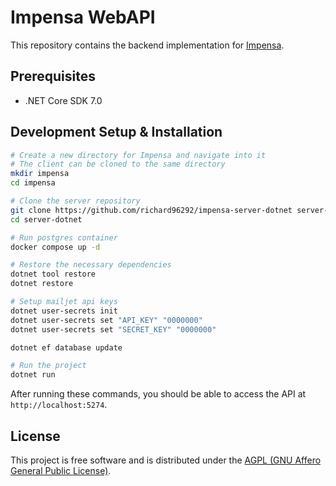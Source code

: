 # Impensa WebAPI

This repository contains the backend implementation for [Impensa](https://github.com/richard96292/impensa).

## Prerequisites

- .NET Core SDK 7.0

## Development Setup & Installation

```bash
# Create a new directory for Impensa and navigate into it
# The client can be cloned to the same directory
mkdir impensa
cd impensa

# Clone the server repository
git clone https://github.com/richard96292/impensa-server-dotnet server-dotnet
cd server-dotnet

# Run postgres container
docker compose up -d

# Restore the necessary dependencies
dotnet tool restore
dotnet restore

# Setup mailjet api keys
dotnet user-secrets init
dotnet user-secrets set "API_KEY" "0000000"
dotnet user-secrets set "SECRET_KEY" "0000000"

dotnet ef database update

# Run the project
dotnet run
```

After running these commands, you should be able to access the API at `http://localhost:5274`.

## License

This project is free software and is distributed under
the [AGPL (GNU Affero General Public License)](https://www.gnu.org/licenses/agpl-3.0.en.html).
